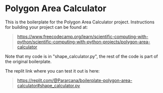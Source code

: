 # Polygon Area Calculator

This is the boilerplate for the Polygon Area Calculator project. Instructions for building your project can be found at:
> https://www.freecodecamp.org/learn/scientific-computing-with-python/scientific-computing-with-python-projects/polygon-area-calculator

Note that my code is in "shape_calculator.py", the rest of the code is part of the original boilerplate.

The replit link where you can test it out is here:
> https://replit.com/@Pararcana/boilerplate-polygon-area-calculator#shape_calculator.py
